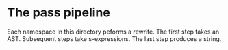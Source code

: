 # The pass pipeline

Each namespace in this directory peforms a rewrite.
The first step takes an AST.
Subsequent steps take s-expressions.
The last step produces a string.
